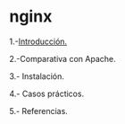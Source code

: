 # nginx

1.-[Introducción.](nginx/introduccion.md)

2.-Comparativa con Apache.

3.- Instalación.

4.- Casos prácticos.

5.- Referencias.
